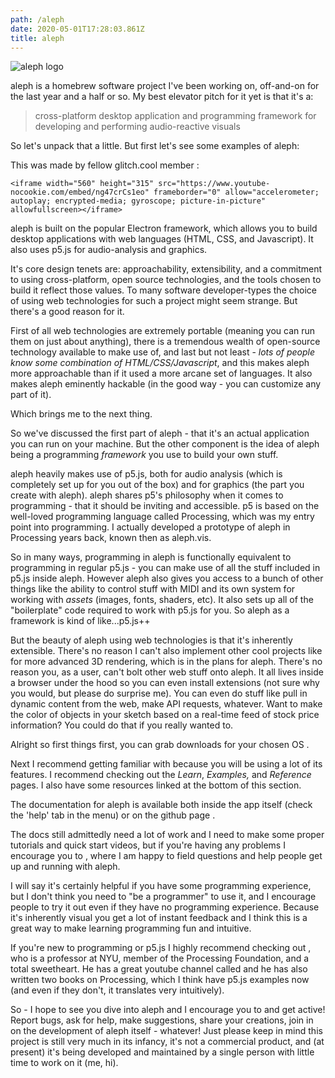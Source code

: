 ```yaml
---
path: /aleph
date: 2020-05-01T17:28:03.861Z
title: aleph
---
```

![aleph logo](/assets/aleph.png "aleph logo")

aleph is a homebrew software project I've been working on, off-and-on for the last year and a half or so. My best elevator pitch for it yet is that it's a:

> cross-platform desktop application and programming framework for developing and performing audio-reactive visuals

So let's unpack that a little. But first let's see some examples of aleph:

This was made by fellow glitch.cool member :

`<iframe width="560" height="315" src="https://www.youtube-nocookie.com/embed/ng47crCs1eo" frameborder="0" allow="accelerometer; autoplay; encrypted-media; gyroscope; picture-in-picture" allowfullscreen></iframe>`

aleph is built on the popular Electron framework, which allows you to build desktop applications with web languages (HTML, CSS, and Javascript). It also uses p5.js for audio-analysis and graphics.



It's core design tenets are: approachability, extensibility, and a commitment to using cross-platform, open source technologies, and the tools chosen to build it reflect those values. To many software developer-types the choice of using web technologies for such a project might seem strange. But there's a good reason for it. 



First of all web technologies are extremely portable (meaning you can run them on just about anything), there is a tremendous wealth of open-source technology available to make use of, and last but not least - *lots of people know some combination of HTML/CSS/Javascript*, and this makes aleph more approachable than if it used a more arcane set of languages. It also makes aleph eminently hackable (in the good way - you can customize any part of it).



Which brings me to the next thing.



So we've discussed the first part of aleph - that it's an actual application you can run on your machine. But the other component is the idea of aleph being a programming *framework* you use to build your own stuff. 



aleph heavily makes use of p5.js, both for audio analysis (which is completely set up for you out of the box) and for graphics (the part you create with aleph). aleph shares p5's philosophy when it comes to programming - that it should be inviting and accessible. p5 is based on the well-loved programming language called Processing, which was my entry point into programming. I actually developed a prototype of aleph in Processing years back, known then as aleph.vis.  


So in many ways, programming in aleph is functionally equivalent to programming in regular p5.js - you can make use of all the stuff included in p5.js inside aleph. However aleph also gives you access to a bunch of other things like the ability to control stuff with MIDI and its own system for working with *assets* (images, fonts, shaders, etc). It also sets up all of the "boilerplate" code required to work with p5.js for you. So aleph as a framework is kind of like...p5.js++



But the beauty of aleph using web technologies is that it's inherently extensible. There's no reason I can't also implement other cool projects like  for more advanced 3D rendering, which is in the plans for aleph. There's no reason you, as a user, can't bolt other web stuff onto aleph. It all lives inside a browser under the hood so you can even install extensions (not sure why you would, but please do surprise me). You can even do stuff like pull in dynamic content from the web, make API requests, whatever. Want to make the color of objects in your sketch based on a real-time feed of stock price information? You could do that if you really wanted to.



Alright so first things first, you can grab downloads for your chosen OS .

Next I recommend getting familiar with  because you will be using a lot of its features. I recommend checking out the *Learn*, *Examples,* and *Reference* pages. I also have some resources linked at the bottom of this section. 



The documentation for aleph is available both inside the app itself (check the 'help' tab in the menu) or on the github page .


The docs still admittedly need a lot of work and I need to make some proper tutorials and quick start videos, but if you're having any problems I encourage you to , where I am happy to field questions and help people get up and running with aleph. 



I will say it's certainly helpful if you have some programming experience, but I don't think you need to "be a programmer" to use it, and I encourage people to try it out even if they have no programming experience. Because it's inherently visual you get a lot of instant feedback and I think this is a great way to make learning programming fun and intuitive.



If you're new to programming or p5.js I highly recommend checking out , who is a professor at NYU, member of the Processing Foundation, and a total sweetheart. He has a great youtube channel called  and he has also written two books on Processing, which I think have p5.js examples now (and even if they don't, it translates very intuitively).



So - I hope to see you dive into aleph and I encourage you to  and get active! Report bugs, ask for help, make suggestions, share your creations, join in on the development of aleph itself - whatever! Just please keep in mind this project is still very much in its infancy, it's not a commercial product, and (at present) it's being developed and maintained by a single person with little time to work on it (me, hi).
